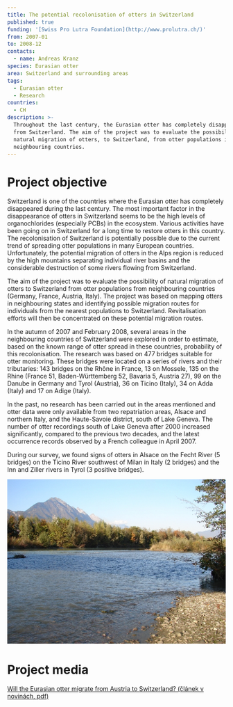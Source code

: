 ```yaml
---
title: The potential recolonisation of otters in Switzerland
published: true
funding: '[Swiss Pro Lutra Foundation](http://www.prolutra.ch/)'
from: 2007-01
to: 2008-12
contacts:
  - name: Andreas Kranz
species: Eurasian otter
area: Switzerland and surrounding areas
tags:
  - Eurasian otter
  - Research
countries:
  - CH
description: >-
  Throughout the last century, the Eurasian otter has completely disappeared
  from Switzerland. The aim of the project was to evaluate the possibility of
  natural migration of otters, to Switzerland, from otter populations in
  neighbouring countries.
---
```

# Project objective

Switzerland is one of the countries where the Eurasian otter has completely disappeared during the last century. The most important factor in the disappearance of otters in Switzerland seems to be the high levels of organochlorides (especially PCBs) in the ecosystem. Various activities have been going on in Switzerland for a long time to restore otters in this country. The recolonisation of Switzerland is potentially possible due to the current trend of spreading otter populations in many European countries. Unfortunately, the potential migration of otters in the Alps region is reduced by the high mountains separating individual river basins and the considerable destruction of some rivers flowing from Switzerland.

The aim of the project was to evaluate the possibility of natural migration of otters to Switzerland from otter populations from neighbouring countries (Germany, France, Austria, Italy). The project was based on mapping otters in neighbouring states and identifying possible migration routes for individuals from the nearest populations to Switzerland. Revitalisation efforts will then be concentrated on these potential migration routes.

In the autumn of 2007 and February 2008, several areas in the neighbouring countries of Switzerland were explored in order to estimate, based on the known range of otter spread in these countries, probability of this recolonisation. The research was based on 477 bridges suitable for otter monitoring. These bridges were located on a series of rivers and their tributaries: 143 bridges on the Rhône in France, 13 on Mossele, 135 on the Rhine (France 51, Baden-Württemberg 52, Bavaria 5, Austria 27), 99 on the Danube in Germany and Tyrol (Austria), 36 on Ticino (Italy), 34 on Adda (Italy) and 17 on Adige (Italy).

In the past, no research has been carried out in the areas mentioned and otter data were only available from two repatriation areas, Alsace and northern Italy, and the Haute-Savoie district, south of Lake Geneva. The number of otter recordings south of Lake Geneva after 2000 increased significantly, compared to the previous two decades, and the latest occurrence records observed by a French colleague in April 2007. 

During our survey, we found signs of otters in Alsace on the Fecht River (5 bridges) on the Ticino River southwest of Milan in Italy (2 bridges) and the Inn and Ziller rivers in Tyrol (3 positive bridges).

![](/media/dsc00028.jpg)

# Project media

[Will the Eurasian otter migrate from Austria to Switzerland? (článek v novinách, pdf)](/media/sudostschweit_dezember2008.pdf)
